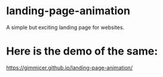 # landing-page-animation
A simple but exciting landing page for websites.

# Here is the demo of the same:
https://gimmicer.github.io/landing-page-animation/

